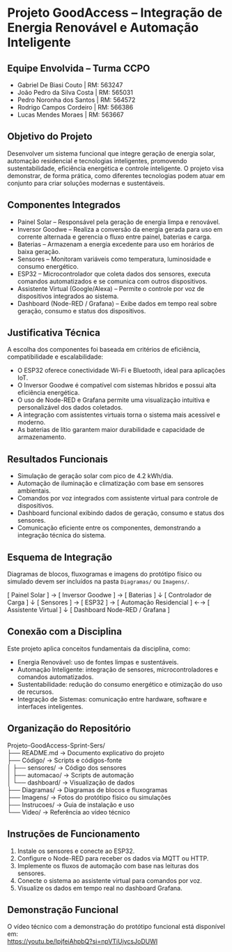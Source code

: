 # Projeto GoodAccess – Integração de Energia Renovável e Automação Inteligente

## Equipe Envolvida – Turma CCPO

- Gabriel De Biasi Couto | RM: 563247  
- João Pedro da Silva Costa | RM: 565031  
- Pedro Noronha dos Santos | RM: 564572  
- Rodrigo Campos Cordeiro | RM: 566386  
- Lucas Mendes Moraes | RM: 563667  

## Objetivo do Projeto

Desenvolver um sistema funcional que integre geração de energia solar, automação residencial e tecnologias inteligentes, promovendo sustentabilidade, eficiência energética e controle inteligente. O projeto visa demonstrar, de forma prática, como diferentes tecnologias podem atuar em conjunto para criar soluções modernas e sustentáveis.

## Componentes Integrados

- Painel Solar – Responsável pela geração de energia limpa e renovável.  
- Inversor Goodwe – Realiza a conversão da energia gerada para uso em corrente alternada e gerencia o fluxo entre painel, baterias e carga.  
- Baterias – Armazenam a energia excedente para uso em horários de baixa geração.  
- Sensores – Monitoram variáveis como temperatura, luminosidade e consumo energético.  
- ESP32 – Microcontrolador que coleta dados dos sensores, executa comandos automatizados e se comunica com outros dispositivos.  
- Assistente Virtual (Google/Alexa) – Permite o controle por voz de dispositivos integrados ao sistema.  
- Dashboard (Node-RED / Grafana) – Exibe dados em tempo real sobre geração, consumo e status dos dispositivos.

## Justificativa Técnica

A escolha dos componentes foi baseada em critérios de eficiência, compatibilidade e escalabilidade:

- O ESP32 oferece conectividade Wi-Fi e Bluetooth, ideal para aplicações IoT.  
- O Inversor Goodwe é compatível com sistemas híbridos e possui alta eficiência energética.  
- O uso de Node-RED e Grafana permite uma visualização intuitiva e personalizável dos dados coletados.  
- A integração com assistentes virtuais torna o sistema mais acessível e moderno.  
- As baterias de lítio garantem maior durabilidade e capacidade de armazenamento.

## Resultados Funcionais

- Simulação de geração solar com pico de 4.2 kWh/dia.  
- Automação de iluminação e climatização com base em sensores ambientais.  
- Comandos por voz integrados com assistente virtual para controle de dispositivos.  
- Dashboard funcional exibindo dados de geração, consumo e status dos sensores.  
- Comunicação eficiente entre os componentes, demonstrando a integração técnica do sistema.

## Esquema de Integração

Diagramas de blocos, fluxogramas e imagens do protótipo físico ou simulado devem ser incluídos na pasta `Diagramas/` ou `Imagens/`.

[ Painel Solar ] → [ Inversor Goodwe ] → [ Baterias ] ↓ [ Controlador de Carga ] ↓ [ Sensores ] → [ ESP32 ] → [ Automação Residencial ] ←→ [ Assistente Virtual ] ↓ [ Dashboard Node-RED / Grafana ]



## Conexão com a Disciplina

Este projeto aplica conceitos fundamentais da disciplina, como:

- Energia Renovável: uso de fontes limpas e sustentáveis.  
- Automação Inteligente: integração de sensores, microcontroladores e comandos automatizados.  
- Sustentabilidade: redução do consumo energético e otimização do uso de recursos.  
- Integração de Sistemas: comunicação entre hardware, software e interfaces inteligentes.

## Organização do Repositório

Projeto-GoodAccess-Sprint-Sers/  
├── README.md                  → Documento explicativo do projeto  
├── Código/                    → Scripts e códigos-fonte  
│   ├── sensores/              → Código dos sensores  
│   ├── automacao/             → Scripts de automação  
│   └── dashboard/             → Visualização de dados  
├── Diagramas/                → Diagramas de blocos e fluxogramas  
├── Imagens/                  → Fotos do protótipo físico ou simulações  
├── Instrucoes/               → Guia de instalação e uso  
└── Video/                    → Referência ao vídeo técnico

## Instruções de Funcionamento

1. Instale os sensores e conecte ao ESP32.  
2. Configure o Node-RED para receber os dados via MQTT ou HTTP.  
3. Implemente os fluxos de automação com base nas leituras dos sensores.  
4. Conecte o sistema ao assistente virtual para comandos por voz.  
5. Visualize os dados em tempo real no dashboard Grafana.

## Demonstração Funcional

O vídeo técnico com a demonstração do protótipo funcional está disponível em:  
https://youtu.be/IpjfeiAhpbQ?si=npVTiUjycsJoDUWI
